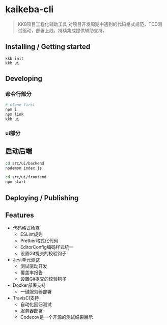 # kaikeba-cli

> KKB项目工程化辅助工具
对项目开发周期中遇到的代码格式规范，TDD测试驱动，部署上线，持续集成提供辅助支持。



## Installing / Getting started

```
kkb init
kkb ui
```





## Developing
### 命令行部分
```bash
# clone first
npm i
npm link
kkb ui

```
### ui部分
## 启动后端
```bash
cd src/ui/backend
nodemon index.js

cd src/ui/frontend
npm start
```






## Deploying / Publishing



## Features
- 代码格式检查
    - ESLint规则
    - Prettier格式化代码
    - EditorConfig编码样式统一
    - 设置Git提交的校验钩子
- Jest单元测试
    - 测试驱动开发
    - 覆盖率报告
    - 设置Git提交的校验钩子
- Docker部署支持
    - 一键服务器部署
- TravisCI支持
    - 自动化回归测试
    - 服务器部署
    - Codecov是一个开源的测试结果展示

